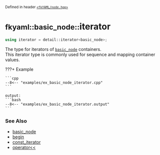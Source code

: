 <small>Defined in header [`<fkYAML/node.hpp>`](https://github.com/fktn-k/fkYAML/blob/develop/include/fkYAML/node.hpp)</small>

# <small>fkyaml::basic_node::</small>iterator

```cpp
using iterator = detail::iterator<basic_node>;
```

The type for iterators of [`basic_node`](index.md) containers.  
This iterator type is commonly used for sequence and mapping container values.  

???+ Example

    ```cpp
    --8<-- "examples/ex_basic_node_iterator.cpp"
    ```

    output:
    ```bash
    --8<-- "examples/ex_basic_node_iterator.output"
    ```

### **See Also**

* [basic_node](index.md)
* [begin](begin.md)
* [const_iterator](const_iterator.md)
* [operator<<](insertion_operator.md)
